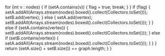 for (int v : nodes) {
if (setA.contains(v)) {
flag = true;
break;
}
}
if (flag) {
setA.addAll(Arrays.stream(nodes).boxed().collect(Collectors.toSet()));
setB.add(vertex);
} else {
setA.add(vertex);
setB.addAll(Arrays.stream(nodes).boxed().collect(Collectors.toSet()));
}
} else if (setA.contains(vertex)) {
setB.addAll(Arrays.stream(nodes).boxed().collect(Collectors.toSet()));
} else if (setB.contains(vertex)) {
setA.addAll(Arrays.stream(nodes).boxed().collect(Collectors.toSet()));
}
}
}
​
return (setA.size() + setB.size()) == graph.length;
}
}
```